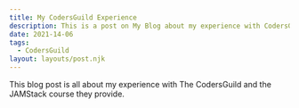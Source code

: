 ```yaml
---
title: My CodersGuild Experience
description: This is a post on My Blog about my experience with CodersGuild JAMStack course.
date: 2021-14-06
tags:
  - CodersGuild
layout: layouts/post.njk
---
```


This blog post is all about my experience with The CodersGuild and the JAMStack course they provide.